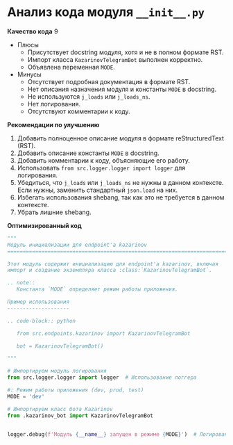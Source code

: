 # Анализ кода модуля `__init__.py`

**Качество кода**
9
- Плюсы
    - Присутствует docstring модуля, хотя и не в полном формате RST.
    - Импорт класса `KazarinovTelegramBot` выполнен корректно.
    - Объявлена переменная `MODE`.
- Минусы
    - Отсутствует подробная документация в формате RST.
    - Нет описания назначения модуля и константы `MODE` в docstring.
    - Не используются `j_loads` или `j_loads_ns`.
    - Нет логирования.
    - Отсутствуют комментарии к коду.

**Рекомендации по улучшению**

1. Добавить полноценное описание модуля в формате reStructuredText (RST).
2. Добавить описание константы `MODE` в docstring.
3. Добавить комментарии к коду, объясняющие его работу.
4. Использовать `from src.logger.logger import logger` для логирования.
5. Убедиться, что `j_loads` или `j_loads_ns` не нужны в данном контексте. Если нужны, заменить стандартный `json.load` на них.
6. Избегать использования shebang, так как это не требуется в данном контексте.
7. Убрать лишние shebang.

**Оптимизированный код**

```python
"""
Модуль инициализации для endpoint'а kazarinov
=========================================================================================

Этот модуль содержит инициализацию для endpoint'а kazarinov, включая
импорт и создание экземпляра класса :class:`KazarinovTelegramBot`.

.. note::
   Константа `MODE` определяет режим работы приложения.

Пример использования
--------------------

.. code-block:: python

   from src.endpoints.kazarinov import KazarinovTelegramBot

   bot = KazarinovTelegramBot()

"""

# Импортируем модуль логирования
from src.logger.logger import logger  # Использование логгера

#: Режим работы приложения (dev, prod, test)
MODE = 'dev'

# Импортируем класс бота Kazarinov
from .kazarinov_bot import KazarinovTelegramBot


logger.debug(f'Модуль {__name__} запущен в режиме {MODE}')  # Логирование режима запуска модуля
```